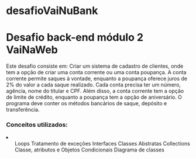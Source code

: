# desafioVaiNuBank
<h1>
Desafio back-end módulo 2 VaiNaWeb
</h1>

<p>
Este desafio consiste em:
Criar um sistema de cadastro de clientes, onde tem a opção de criar uma conta corrente ou uma conta poupança.
A conta corrente permite saques à vontade, enquanto a poupança
oferece juros de 2% do valor a cada saque realizado.
Cada conta precisa ter um número, agência, nome do titular e CPF.
Além disso, a conta corrente tem a opção de limite de crédito,
enquanto a poupança tem a opção de aniversário.
O programa deve conter os métodos bancários de saque, depósito e
transferência.
</p>

<h3>
Conceitos utilizados:
</h3>

<li>
  <ul>
    Loops
    Tratamento de exceções
    Interfaces
    Classes Abstratas
    Collections
    Classe, atributos e Objetos
    Condicionais
    Diagrama de classes
    </ul>
</li>
